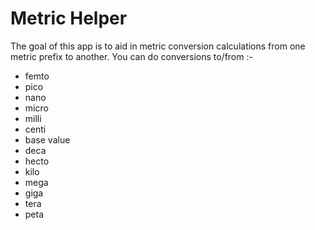 # Metric Helper

The goal of this app is to aid in metric conversion calculations from one metric prefix to another.
You can do conversions to/from :-

- femto
- pico
- nano
- micro
- milli
- centi
- base value
- deca
- hecto
- kilo
- mega
- giga
- tera
- peta
